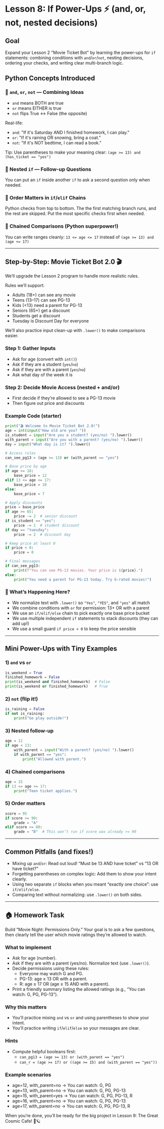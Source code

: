 # Lesson 8: If Power-Ups ⚡️ (and, or, not, nested decisions)

## Goal

Expand your Lesson 2 "Movie Ticket Bot" by learning the power-ups for `if` statements: combining conditions with `and`/`or`/`not`, nesting decisions, ordering your checks, and writing clear multi-branch logic.

## Python Concepts Introduced

### 🔗 `and`, `or`, `not` — Combining Ideas

- `and` means BOTH are true
- `or` means EITHER is true
- `not` flips True ↔ False (the opposite)

Real-life:

- `and`: "If it's Saturday AND I finished homework, I can play."
- `or`: "If it's raining OR snowing, bring a coat."
- `not`: "If it's NOT bedtime, I can read a book."

Tip: Use parentheses to make your meaning clear: `(age >= 13) and (has_ticket == "yes")`

### 🧩 Nested `if` — Follow-up Questions

You can put an `if` inside another `if` to ask a second question only when needed.

### 🧭 Order Matters in `if`/`elif` Chains

Python checks from top to bottom. The the first matching branch runs, and the rest are skipped. Put the most specific checks first when needed.

### 🔢 Chained Comparisons (Python superpower!)

You can write ranges cleanly: `13 <= age <= 17` instead of `(age >= 13) and (age <= 17)`

---

## Step-by-Step: Movie Ticket Bot 2.0 🎬

We’ll upgrade the Lesson 2 program to handle more realistic rules.

Rules we’ll support:

- Adults (18+) can see any movie
- Teens (13–17) can see PG-13
- Kids (<13) need a parent for PG-13
- Seniors (65+) get a discount
- Students get a discount
- Tuesday is Discount Day for everyone

We’ll also practice input clean-up with `.lower()` to make comparisons easier.

### Step 1: Gather Inputs

- Ask for age (convert with `int()`)
- Ask if they are a student (`yes`/`no`)
- Ask if they are with a parent (`yes`/`no`)
- Ask what day of the week it is

### Step 2: Decide Movie Access (nested + and/or)

- First decide if they’re allowed to see a PG-13 movie
- Then figure out price and discounts

### Example Code (starter)

```python
print("🎬 Welcome to Movie Ticket Bot 2.0!")
age = int(input("How old are you? "))
is_student = input("Are you a student? (yes/no) ").lower()
with_parent = input("Are you with a parent? (yes/no) ").lower()
day = input("What day is it? ").lower()

# Access rules
can_see_pg13 = (age >= 13) or (with_parent == "yes")

# Base price by age
if age >= 18:
    base_price = 12
elif 13 <= age <= 17:
    base_price = 10
else:
    base_price = 7

# Apply discounts
price = base_price
if age >= 65:
    price -= 2  # senior discount
if is_student == "yes":
    price -= 1  # student discount
if day == "tuesday":
    price -= 2  # discount day

# Keep price at least 0
if price < 0:
    price = 0

# Final messages
if can_see_pg13:
    print(f"You can see PG-13 movies. Your price is ${price}.")
else:
    print("You need a parent for PG-13 today. Try G-rated movies!")
```

### 🤔 What’s Happening Here?

- We normalize text with `.lower()` so `"Yes"`, `"YES"`, and `"yes"` all match
- We combine conditions with `or` for permission: 13+ OR with a parent
- We use an `if/elif/else` chain to pick exactly one base price bucket
- We use multiple independent `if` statements to stack discounts (they can add up!)
- We use a small guard `if price < 0` to keep the price sensible

---

## Mini Power-Ups with Tiny Examples

### 1) `and` vs `or`

```python
is_weekend = True
finished_homework = False
print(is_weekend and finished_homework)  # False
print(is_weekend or finished_homework)   # True
```

### 2) `not` (flip it!)

```python
is_raining = False
if not is_raining:
    print("Go play outside!")
```

### 3) Nested follow-up

```python
age = 12
if age < 13:
    with_parent = input("With a parent? (yes/no) ").lower()
    if with_parent == "yes":
        print("Allowed with parent.")
```

### 4) Chained comparisons

```python
age = 15
if 13 <= age <= 17:
    print("Teen ticket applies.")
```

### 5) Order matters

```python
score = 95
if score >= 90:
    grade = "A"
elif score >= 80:
    grade = "B"  # This won’t run if score was already >= 90
```

---

## Common Pitfalls (and fixes!)

- Mixing up `and`/`or`: Read out loud! “Must be 13 AND have ticket” vs “13 OR have ticket?”
- Forgetting parentheses on complex logic: Add them to show your intent clearly.
- Using two separate `if` blocks when you meant “exactly one choice”: use `if/elif/else`.
- Comparing text without normalizing: use `.lower()` on both sides.

---

## 🏠 Homework Task

Build “Movie Night: Permissions Only.” Your goal is to ask a few questions, then clearly tell the user which movie ratings they’re allowed to watch.

### What to implement

- Ask for age (number).
- Ask if they are with a parent (yes/no). Normalize text (use `.lower()`).
- Decide permissions using these rules:
  - Everyone may watch G and PG.
  - PG-13: age ≥ 13 OR with a parent.
  - R: age ≥ 17 OR (age ≥ 15 AND with a parent).
- Print a friendly summary listing the allowed ratings (e.g., “You can watch: G, PG, PG-13”).

### Why this matters

- You’ll practice mixing `and` vs `or` and using parentheses to show your intent.
- You’ll practice writing `if`/`elif`/`else` so your messages are clear.

### Hints

- Compute helpful booleans first:
  - `can_pg13 = (age >= 13) or (with_parent == "yes")`
  - `can_r = (age >= 17) or ((age >= 15) and (with_parent == "yes"))`

### Example scenarios

- age=12, with_parent=no → You can watch: G, PG
- age=13, with_parent=no → You can watch: G, PG, PG-13
- age=15, with_parent=yes → You can watch: G, PG, PG-13, R
- age=16, with_parent=no → You can watch: G, PG, PG-13
- age=17, with_parent=no → You can watch: G, PG, PG-13, R

When you’re done, you’ll be ready for the big project in Lesson 9: The Great Cosmic Cafe! 🍔🪐

